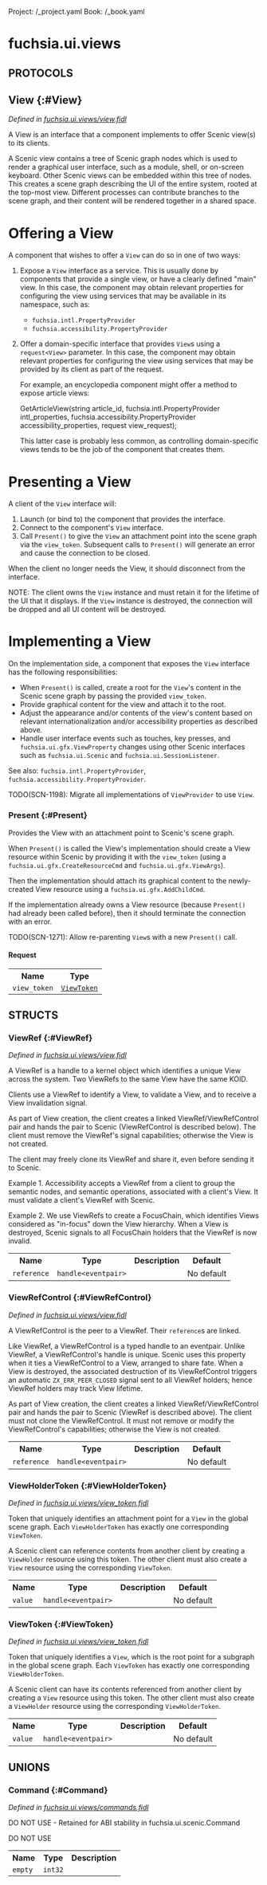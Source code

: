 Project: /_project.yaml
Book: /_book.yaml

# fuchsia.ui.views


## **PROTOCOLS**

## View {:#View}
*Defined in [fuchsia.ui.views/view.fidl](https://fuchsia.googlesource.com/fuchsia/+/master/sdk/fidl/fuchsia.ui.views/view.fidl#79)*

 A View is an interface that a component implements to offer Scenic view(s)
 to its clients.

 A Scenic view contains a tree of Scenic graph nodes which is used to render
 a graphical user interface, such as a module, shell, or on-screen keyboard.
 Other Scenic views can be embedded within this tree of nodes.  This creates
 a scene graph describing the UI of the entire system, rooted at the
 top-most view.  Different processes can contribute branches to the scene
 graph, and their content will be rendered together in a shared space.

 # Offering a View

 A component that wishes to offer a `View` can do so in one of two ways:

 1. Expose a `View` interface as a service. This is usually done by components
    that provide a single view, or have a clearly defined "main" view.
    In this case, the component may obtain relevant properties for configuring
    the view using services that may be available in its namespace, such as:
    - `fuchsia.intl.PropertyProvider`
    - `fuchsia.accessibility.PropertyProvider`

 2. Offer a domain-specific interface that provides `View`s using a
    `request<View>` parameter.  In this case, the component may obtain relevant
    properties for configuring the view using services that may be provided by its
    client as part of the request.

    For example, an encyclopedia component might offer a method to expose article views:

      GetArticleView(string article_id,
                     fuchsia.intl.PropertyProvider intl_properties,
                     fuchsia.accessibility.PropertyProvider accessibility_properties,
                     request<View> view_request);

    This latter case is probably less common, as controlling domain-specific
    views tends to be the job of the component that creates them.

 # Presenting a View

 A client of the `View` interface will:

 1. Launch (or bind to) the component that provides the interface.
 2. Connect to the component's `View` interface.
 3. Call `Present()` to give the `View` an attachment point into the scene graph
    via the `view_token`.  Subsequent calls to `Present()` will generate an error
    and cause the connection to be closed.

 When the client no longer needs the View, it should disconnect from the
 interface.

 NOTE: The client owns the `View` instance and must retain it for the
 lifetime of the UI that it displays. If the `View` instance is destroyed,
 the connection will be dropped and all UI content will be destroyed.

 # Implementing a View

 On the implementation side, a component that exposes the `View` interface
 has the following responsibilities:

 * When `Present()` is called, create a root for the `View`'s content in the
   Scenic scene graph by passing the provided `view_token`.
 * Provide graphical content for the view and attach it to the root.
 * Adjust the appearance and/or contents of the view's content based on
   relevant internationalization and/or accessibility properties as described
   above.
 * Handle user interface events such as touches, key presses, and
   `fuchsia.ui.gfx.ViewProperty` changes using other Scenic interfaces such
   as `fuchsia.ui.Scenic` and `fuchsia.ui.SessionListener`.

 See also: `fuchsia.intl.PropertyProvider`, `fuchsia.accessibility.PropertyProvider`.

 TODO(SCN-1198): Migrate all implementations of `ViewProvider` to use `View`.

### Present {:#Present}

 Provides the View with an attachment point to Scenic's scene graph.

 When `Present()` is called the View's implementation should create a
 View resource within Scenic by providing it with the `view_token` (using
 a `fuchsia.ui.gfx.CreateResourceCmd` and `fuchsia.ui.gfx.ViewArgs`).

 Then the implementation should attach its graphical content to the
 newly-created View resource using a `fuchsia.ui.gfx.AddChildCmd`.

 If the implementation already owns a View resource (because `Present()`
 had already been called before), then it should terminate the connection
 with an error.

 TODO(SCN-1271): Allow re-parenting `View`s with a new `Present()` call.

#### Request
<table>
    <tr><th>Name</th><th>Type</th></tr>
    <tr>
            <td><code>view_token</code></td>
            <td>
                <code><a class='link' href='#ViewToken'>ViewToken</a></code>
            </td>
        </tr></table>





## **STRUCTS**

### ViewRef {:#ViewRef}
*Defined in [fuchsia.ui.views/view.fidl](https://fuchsia.googlesource.com/fuchsia/+/master/sdk/fidl/fuchsia.ui.views/view.fidl#120)*



 A ViewRef is a handle to a kernel object which identifies a unique View
 across the system. Two ViewRefs to the same View have the same KOID.

 Clients use a ViewRef to identify a View, to validate a View, and to
 receive a View invalidation signal.

 As part of View creation, the client creates a linked
 ViewRef/ViewRefControl pair and hands the pair to Scenic (ViewRefControl is
 described below).  The client must remove the ViewRef's signal
 capabilities; otherwise the View is not created.

 The client may freely clone its ViewRef and share it, even before sending
 it to Scenic.

 Example 1. Accessibility accepts a ViewRef from a client to group the
 semantic nodes, and semantic operations, associated with a client's View.
 It must validate a client's ViewRef with Scenic.

 Example 2. We use ViewRefs to create a FocusChain, which identifies Views
 considered as "in-focus" down the View hierarchy. When a View is destroyed,
 Scenic signals to all FocusChain holders that the ViewRef is now invalid.


<table>
    <tr><th>Name</th><th>Type</th><th>Description</th><th>Default</th></tr><tr>
            <td><code>reference</code></td>
            <td>
                <code>handle&lt;eventpair&gt;</code>
            </td>
            <td></td>
            <td>No default</td>
        </tr>
</table>

### ViewRefControl {:#ViewRefControl}
*Defined in [fuchsia.ui.views/view.fidl](https://fuchsia.googlesource.com/fuchsia/+/master/sdk/fidl/fuchsia.ui.views/view.fidl#138)*



 A ViewRefControl is the peer to a ViewRef. Their `reference`s are linked.

 Like ViewRef, a ViewRefControl is a typed handle to an eventpair.  Unlike
 ViewRef, a ViewRefControl's handle is unique. Scenic uses this property
 when it ties a ViewRefControl to a View, arranged to share fate.  When a
 View is destroyed, the associated destruction of its ViewRefControl
 triggers an automatic `ZX_ERR_PEER_CLOSED` signal sent to all ViewRef
 holders; hence ViewRef holders may track View lifetime.

 As part of View creation, the client creates a linked
 ViewRef/ViewRefControl pair and hands the pair to Scenic (ViewRef is
 described above).  The client must not clone the ViewRefControl. It must
 not remove or modify the ViewRefControl's capabilities; otherwise the View
 is not created.


<table>
    <tr><th>Name</th><th>Type</th><th>Description</th><th>Default</th></tr><tr>
            <td><code>reference</code></td>
            <td>
                <code>handle&lt;eventpair&gt;</code>
            </td>
            <td></td>
            <td>No default</td>
        </tr>
</table>

### ViewHolderToken {:#ViewHolderToken}
*Defined in [fuchsia.ui.views/view_token.fidl](https://fuchsia.googlesource.com/fuchsia/+/master/sdk/fidl/fuchsia.ui.views/view_token.fidl#14)*



 Token that uniquely identifies an attachment point for a `View` in the
 global scene graph.  Each `ViewHolderToken` has exactly one corresponding
 `ViewToken`.

 A Scenic client can reference contents from another client by creating a
 `ViewHolder` resource using this token.  The other client must also create
 a `View` resource using the corresponding `ViewToken`.


<table>
    <tr><th>Name</th><th>Type</th><th>Description</th><th>Default</th></tr><tr>
            <td><code>value</code></td>
            <td>
                <code>handle&lt;eventpair&gt;</code>
            </td>
            <td></td>
            <td>No default</td>
        </tr>
</table>

### ViewToken {:#ViewToken}
*Defined in [fuchsia.ui.views/view_token.fidl](https://fuchsia.googlesource.com/fuchsia/+/master/sdk/fidl/fuchsia.ui.views/view_token.fidl#25)*



 Token that uniquely identifies a `View`, which is the root point for a
 subgraph in the global scene graph. Each `ViewToken` has exactly one
 corresponding `ViewHolderToken`.

 A Scenic client can have its contents referenced from another client by
 creating a `View` resource using this token.  The other client must also
 create a `ViewHolder` resource using the corresponding `ViewHolderToken`.


<table>
    <tr><th>Name</th><th>Type</th><th>Description</th><th>Default</th></tr><tr>
            <td><code>value</code></td>
            <td>
                <code>handle&lt;eventpair&gt;</code>
            </td>
            <td></td>
            <td>No default</td>
        </tr>
</table>







## **UNIONS**

### Command {:#Command}
*Defined in [fuchsia.ui.views/commands.fidl](https://fuchsia.googlesource.com/fuchsia/+/master/sdk/fidl/fuchsia.ui.views/commands.fidl#10)*

 DO NOT USE - Retained for ABI stability in fuchsia.ui.scenic.Command

 DO NOT USE

<table>
    <tr><th>Name</th><th>Type</th><th>Description</th></tr><tr>
            <td><code>empty</code></td>
            <td>
                <code>int32</code>
            </td>
            <td></td>
        </tr></table>







